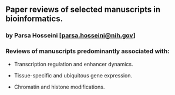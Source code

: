 ## Paper reviews of selected manuscripts in bioinformatics.

### by Parsa Hosseini [parsa.hosseini@nih.gov]

### Reviews of manuscripts predominantly associated with:

* Transcription regulation and enhancer dynamics.

* Tissue-specific and ubiquitous gene expression.

* Chromatin and histone modifications.
